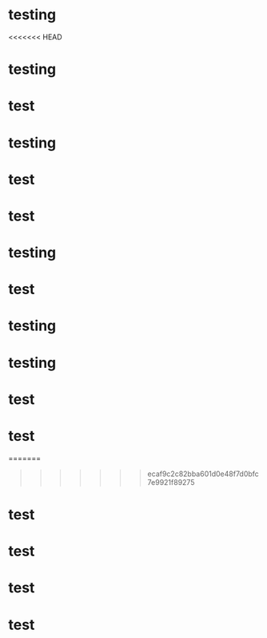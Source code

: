 # testing
<<<<<<< HEAD
# testing
# test
# testing
# test
# test
# testing
# test
# testing
# testing
# test
# test
=======
>>>>>>> ecaf9c2c82bba601d0e48f7d0bfc7e9921f89275
# test
# test
# test
# test
